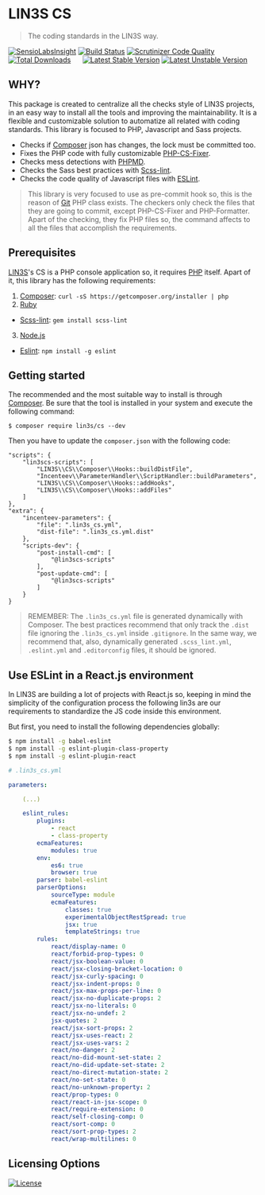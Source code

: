 # LIN3S CS
> The coding standards in the LIN3S way.

[![SensioLabsInsight](https://insight.sensiolabs.com/projects/854eee6e-101f-40ca-a3be-fb41b01abcc9/mini.png)](https://insight.sensiolabs.com/projects/854eee6e-101f-40ca-a3be-fb41b01abcc9)
[![Build Status](https://travis-ci.org/LIN3S/CS.svg?branch=master)](https://travis-ci.org/LIN3S/CS)
[![Scrutinizer Code Quality](https://scrutinizer-ci.com/g/LIN3S/CS/badges/quality-score.png?b=master)](https://scrutinizer-ci.com/g/LIN3S/CS/?branch=master)
[![Total Downloads](https://poser.pugx.org/lin3s/cs/downloads)](https://packagist.org/packages/lin3s/cs)
&nbsp;&nbsp;&nbsp;&nbsp;
[![Latest Stable Version](https://poser.pugx.org/lin3s/cs/v/stable.svg)](https://packagist.org/packages/lin3s/cs)
[![Latest Unstable Version](https://poser.pugx.org/lin3s/cs/v/unstable.svg)](https://packagist.org/packages/lin3s/cs)

## WHY?
This package is created to centralize all the checks style of LIN3S projects, in an easy way to install all the tools
and improving the maintainability. It is a flexible and customizable solution to automatize all related with coding
standards. This library is focused to PHP, Javascript and Sass projects.

* Checks if [Composer][3] json has changes, the lock must be committed too.
* Fixes the PHP code with fully customizable [PHP-CS-Fixer][8].
* Checks mess detections with [PHPMD][10].
* Checks the Sass best practices with [Scss-lint][5].
* Checks the code quality of Javascript files with [ESLint][7].

> This library is very focused to use as pre-commit hook so, this is the reason of [Git][11] PHP class exists. The
checkers only check the files that they are going to commit, except PHP-CS-Fixer and PHP-Formatter. Apart of the
checking, they fix PHP files so, the command affects to all the files that accomplish the requirements.


## Prerequisites
[LIN3S][1]'s CS is a PHP console application so, it requires [PHP][2] itself. Apart of it, this library has the
following requirements:

1. [Composer][3]: `curl -sS https://getcomposer.org/installer | php`
2. [Ruby][4]
  * [Scss-lint][5]: `gem install scss-lint`
3. [Node.js][6]
  * [Eslint][7]: `npm install -g eslint`


## Getting started
The recommended and the most suitable way to install is through [Composer][3]. Be sure that the tool is installed in
your system and execute the following command:
```
$ composer require lin3s/cs --dev
```
Then you have to update the `composer.json` with the following code:
```
"scripts": {
    "lin3scs-scripts": [
        "LIN3S\\CS\\Composer\\Hooks::buildDistFile",
        "Incenteev\\ParameterHandler\\ScriptHandler::buildParameters",
        "LIN3S\\CS\\Composer\\Hooks::addHooks",
        "LIN3S\\CS\\Composer\\Hooks::addFiles"
    ]
},
"extra": {
    "incenteev-parameters": {
        "file": ".lin3s_cs.yml",
        "dist-file": ".lin3s_cs.yml.dist"
    },
    "scripts-dev": {
        "post-install-cmd": [
            "@lin3scs-scripts"
        ],
        "post-update-cmd": [
            "@lin3scs-scripts"
        ]
    }
}
```

> REMEMBER: The `.lin3s_cs.yml` file is generated dynamically with Composer. The best practices recommend that only
track the `.dist` file ignoring the `.lin3s_cs.yml` inside `.gitignore`. In the same way, we recommend that, also,
dynamically generated `.scss_lint.yml`, `.eslint.yml` and `.editorconfig` files, it should be ignored.

## Use ESLint in a React.js environment
In LIN3S are building a lot of projects with React.js so, keeping in mind the simplicity of the configuration process
the following lin3s are our requirements to standardize the JS code inside this environment.

But first, you need to install the following dependencies globally:
```bash
$ npm install -g babel-eslint
$ npm install -g eslint-plugin-class-property
$ npm install -g eslint-plugin-react
```

```yml
# .lin3s_cs.yml

parameters:

    (...)

    eslint_rules:
        plugins:
            - react
            - class-property
        ecmaFeatures:
            modules: true
        env:
            es6: true
            browser: true
        parser: babel-eslint
        parserOptions:
            sourceType: module
            ecmaFeatures:
                classes: true
                experimentalObjectRestSpread: true
                jsx: true
                templateStrings: true
        rules:
            react/display-name: 0
            react/forbid-prop-types: 0
            react/jsx-boolean-value: 0
            react/jsx-closing-bracket-location: 0
            react/jsx-curly-spacing: 0
            react/jsx-indent-props: 0
            react/jsx-max-props-per-line: 0
            react/jsx-no-duplicate-props: 2
            react/jsx-no-literals: 0
            react/jsx-no-undef: 2
            jsx-quotes: 2
            react/jsx-sort-props: 2
            react/jsx-uses-react: 2
            react/jsx-uses-vars: 2
            react/no-danger: 2
            react/no-did-mount-set-state: 2
            react/no-did-update-set-state: 2
            react/no-direct-mutation-state: 2
            react/no-set-state: 0
            react/no-unknown-property: 2
            react/prop-types: 0
            react/react-in-jsx-scope: 0
            react/require-extension: 0
            react/self-closing-comp: 0
            react/sort-comp: 0
            react/sort-prop-types: 2
            react/wrap-multilines: 0
```

## Licensing Options
[![License](https://poser.pugx.org/lin3s/cs/license.svg)](https://github.com/LIN3S/CS/blob/master/LICENSE)

[1]: http://lin3s.com
[2]: http://php.net/
[3]: https://getcomposer.org/
[4]: https://www.ruby-lang.org/en/downloads/
[5]: https://github.com/brigade/scss-lint
[6]: https://nodejs.org/download/
[7]: http://eslint.org/
[8]: http://cs.sensiolabs.org/
[10]: http://phpmd.org/
[11]: https://github.com/LIN3S/CS/blob/master/src/Git/Git.php
